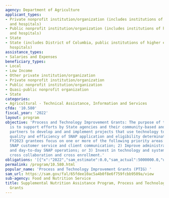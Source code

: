 ```yaml
---
agency: Department of Agriculture
applicant_types:
- Private nonprofit institution/organization (includes institutions of higher education
  and hospitals)
- Public nonprofit institution/organization (includes institutions of higher education
  and hospitals)
- State
- State (includes District of Columbia, public institutions of higher education and
  hospitals)
assistance_types:
- Salaries and Expenses
beneficiary_types:
- Local
- Low Income
- Other private institution/organization
- Private nonprofit institution/organization
- Public nonprofit institution/organization
- Quasi-public nonprofit organization
- State
categories:
- Agricultural - Technical Assistance, Information and Services
cfda: '10.580'
fiscal_year: '2022'
layout: program
objective: 'Process and Technology Improvement Grants: The purpose of these grants
  is to support efforts by State agencies and their community-based and faith-based
  partners to develop and and implement projects that use technology to improve the
  quality and efficiency of SNAP application and eligibility determination systems.
  FY2023 grantees focus on one or more of the following priority areas: 1) Modernize
  SNAP customer service and client communication; 2) Improve administrative infrastructure
  and day-to-day SNAP operations; or 3) Invest in technology and systems to encourage
  cross collaboration and cross enrollment.'
obligations: '[{"x":"2022","sam_estimate":0.0,"sam_actual":5000000.0,"usa_spending_actual":4762798.3},{"x":"2023","sam_estimate":5000000.0,"sam_actual":0.0,"usa_spending_actual":2653352.18},{"x":"2024","sam_estimate":0.0,"sam_actual":0.0,"usa_spending_actual":0.0}]'
permalink: /program/10.580.html
popular_name: 'Process and Technology Improvement Grants (PTIG) '
sam_url: https://sam.gov/fal/65fdee10ac5a4b0f8e6f759fcbb9509a/view
sub-agency: Food and Nutrition Service
title: Supplemental Nutrition Assistance Program, Process and Technology Improvement
  Grants
---
```

